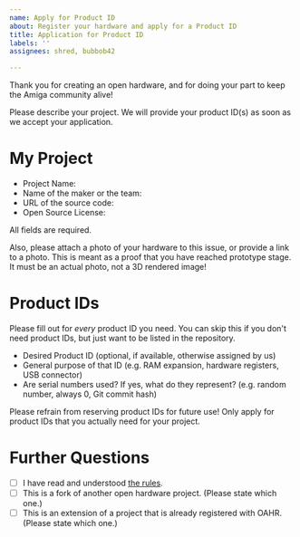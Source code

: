 ```yaml
---
name: Apply for Product ID
about: Register your hardware and apply for a Product ID
title: Application for Product ID
labels: ''
assignees: shred, bubbob42

---
```


Thank you for creating an open hardware, and for doing your part to keep the Amiga community alive!

Please describe your project. We will provide your product ID(s) as soon as we accept your application.

# My Project

* Project Name:
* Name of the maker or the team:
* URL of the source code:
* Open Source License:

All fields are required.

Also, please attach a photo of your hardware to this issue, or provide a link to a photo. This is meant as a proof that you have reached prototype stage. It must be an actual photo, not a 3D rendered image!

# Product IDs

Please fill out for _every_ product ID you need. You can skip this if you don't need product IDs, but just want to be listed in the repository.

* Desired Product ID (optional, if available, otherwise assigned by us)
* General purpose of that ID (e.g. RAM expansion, hardware registers, USB connector)
* Are serial numbers used? If yes, what do they represent? (e.g. random number, always 0, Git commit hash)

Please refrain from reserving product IDs for future use! Only apply for product IDs that you actually need for your project.

# Further Questions

* [ ] I have read and understood [the rules](https://oahr.github.io/oahr/application.html#the-rules).
* [ ] This is a fork of another open hardware project. (Please state which one.)
* [ ] This is an extension of a project that is already registered with OAHR. (Please state which one.)
